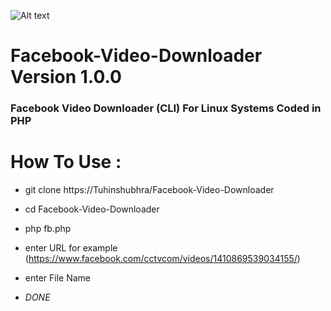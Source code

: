 ![Alt text](http://oi68.tinypic.com/5txr8m.jpg "Screenshot")

# Facebook-Video-Downloader Version 1.0.0
### Facebook Video Downloader (CLI) For Linux Systems Coded in PHP

# How To Use : 


+ git clone https://Tuhinshubhra/Facebook-Video-Downloader
+ cd Facebook-Video-Downloader
+ php fb.php
+ enter URL for example (https://www.facebook.com/cctvcom/videos/1410869539034155/)
+ enter File Name

+ *DONE*
